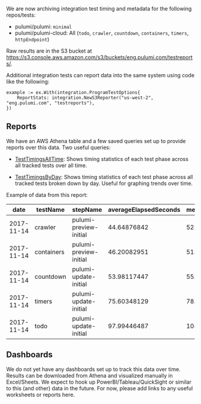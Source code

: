 We are now archiving integration test timing and metadata for the following repos/tests:
* pulumi/pulumi: `minimal`
* pulumi/pulumi-cloud: All (`todo`, `crawler`, `countdown`, `containers`, `timers`, `httpEndpoint`)

Raw results are in the S3 bucket at https://s3.console.aws.amazon.com/s3/buckets/eng.pulumi.com/testreports/.

Additional integration tests can report data into the same system using code like the following:

```golang
example := ex.With(integration.ProgramTestOptions{
    ReportStats: integration.NewS3Reporter("us-west-2", "eng.pulumi.com", "testreports"),
})
```

## Reports

We have an AWS Athena table and a few saved queries set up to provide reports over this data.  Two useful queries:

* [TestTimingsAllTime](https://us-west-2.console.aws.amazon.com/athena/home?force&region=us-west-2#query/saved/ac1de368-a1c2-45d7-8d13-34f98db96c8c): Shows timing statistics  of each test phase across all tracked tests over all time.  

* [TestTimingsByDay](https://us-west-2.console.aws.amazon.com/athena/home?force&region=us-west-2#query/saved/2cb12d55-c627-47b1-83ea-e088ec31c42a): Shows timing statistics of each test phase across all tracked tests broken down by day.  Useful for graphing trends over time.

Example of data from this report:

| date       | testName     | stepName               | averageElapsedSeconds | medianElapsedSeconds | p10ElapsedSeconds | p90ElapsedSeconds | minElapsedSeconds | maxElapsedSeconds | count |
|------------|--------------|------------------------|-----------------------|----------------------|-------------------|-------------------|-------------------|-------------------|-------|
| 2017-11-14 | crawler      | pulumi-preview-initial | 44.64876842           | 52.58470917          | 35.87321091       | 54.26349258       | 35.87321091       | 54.26349258       | 4     |
| 2017-11-14 | containers   | pulumi-preview-initial | 46.20082951           | 51.51049423          | 36.7494812        | 52.2133522        | 36.7494812        | 52.2133522        | 4     |
| 2017-11-14 | countdown    | pulumi-update-initial  | 53.98117447           | 55.47883224          | 47.28860474       | 59.07168198       | 47.28860474       | 59.07168198       | 4     |
| 2017-11-14 | timers       | pulumi-update-initial  | 75.60348129           | 78.62023163          | 70.83625031       | 80.89278412       | 70.83625031       | 80.89278412       | 4     |
| 2017-11-14 | todo         | pulumi-update-initial  | 97.99446487           | 104.2246475          | 81.93669891       | 121.76297         | 81.93669891       | 121.76297         | 4     |

## Dashboards

We do not yet have any dashboards set up to track this data over time.  Results can be downloaded from Athena and visualized manually in Excel/Sheets.  We expect to hook up PowerBI/Tableau/QuickSight or similar to this (and other) data in the future.  For now, please add links to any useful worksheets or reports here.